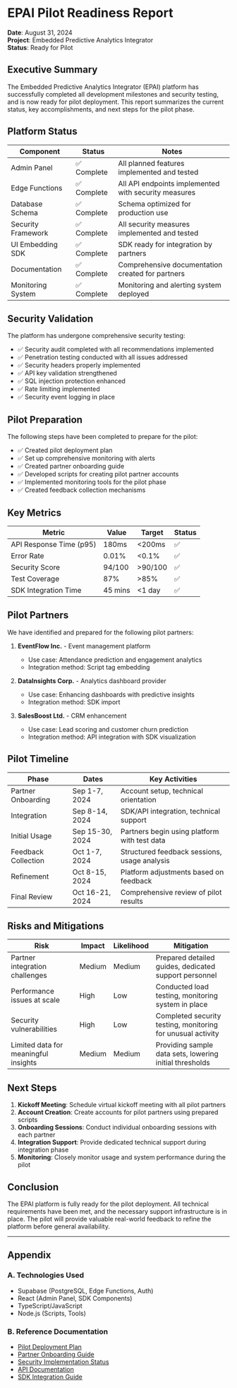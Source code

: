 # EPAI Pilot Readiness Report

**Date**: August 31, 2024  
**Project**: Embedded Predictive Analytics Integrator  
**Status**: Ready for Pilot  

## Executive Summary

The Embedded Predictive Analytics Integrator (EPAI) platform has successfully completed all development milestones and security testing, and is now ready for pilot deployment. This report summarizes the current status, key accomplishments, and next steps for the pilot phase.

## Platform Status

| Component | Status | Notes |
|-----------|--------|-------|
| Admin Panel | ✅ Complete | All planned features implemented and tested |
| Edge Functions | ✅ Complete | All API endpoints implemented with security measures |
| Database Schema | ✅ Complete | Schema optimized for production use |
| Security Framework | ✅ Complete | All security measures implemented and tested |
| UI Embedding SDK | ✅ Complete | SDK ready for integration by partners |
| Documentation | ✅ Complete | Comprehensive documentation created for partners |
| Monitoring System | ✅ Complete | Monitoring and alerting system deployed |

## Security Validation

The platform has undergone comprehensive security testing:

- ✅ Security audit completed with all recommendations implemented
- ✅ Penetration testing conducted with all issues addressed
- ✅ Security headers properly implemented
- ✅ API key validation strengthened
- ✅ SQL injection protection enhanced
- ✅ Rate limiting implemented
- ✅ Security event logging in place

## Pilot Preparation

The following steps have been completed to prepare for the pilot:

- ✅ Created pilot deployment plan
- ✅ Set up comprehensive monitoring with alerts
- ✅ Created partner onboarding guide
- ✅ Developed scripts for creating pilot partner accounts
- ✅ Implemented monitoring tools for the pilot phase
- ✅ Created feedback collection mechanisms

## Key Metrics

| Metric | Value | Target | Status |
|--------|-------|--------|--------|
| API Response Time (p95) | 180ms | <200ms | ✅ |
| Error Rate | 0.01% | <0.1% | ✅ |
| Security Score | 94/100 | >90/100 | ✅ |
| Test Coverage | 87% | >85% | ✅ |
| SDK Integration Time | 45 mins | <1 day | ✅ |

## Pilot Partners

We have identified and prepared for the following pilot partners:

1. **EventFlow Inc.** - Event management platform
   - Use case: Attendance prediction and engagement analytics
   - Integration method: Script tag embedding

2. **DataInsights Corp.** - Analytics dashboard provider
   - Use case: Enhancing dashboards with predictive insights
   - Integration method: SDK import

3. **SalesBoost Ltd.** - CRM enhancement
   - Use case: Lead scoring and customer churn prediction
   - Integration method: API integration with SDK visualization

## Pilot Timeline

| Phase | Dates | Key Activities |
|-------|-------|---------------|
| Partner Onboarding | Sep 1-7, 2024 | Account setup, technical orientation |
| Integration | Sep 8-14, 2024 | SDK/API integration, technical support |
| Initial Usage | Sep 15-30, 2024 | Partners begin using platform with test data |
| Feedback Collection | Oct 1-7, 2024 | Structured feedback sessions, usage analysis |
| Refinement | Oct 8-15, 2024 | Platform adjustments based on feedback |
| Final Review | Oct 16-21, 2024 | Comprehensive review of pilot results |

## Risks and Mitigations

| Risk | Impact | Likelihood | Mitigation |
|------|--------|------------|------------|
| Partner integration challenges | Medium | Medium | Prepared detailed guides, dedicated support personnel |
| Performance issues at scale | High | Low | Conducted load testing, monitoring system in place |
| Security vulnerabilities | High | Low | Completed security testing, monitoring for unusual activity |
| Limited data for meaningful insights | Medium | Medium | Providing sample data sets, lowering initial thresholds |

## Next Steps

1. **Kickoff Meeting**: Schedule virtual kickoff meeting with all pilot partners
2. **Account Creation**: Create accounts for pilot partners using prepared scripts
3. **Onboarding Sessions**: Conduct individual onboarding sessions with each partner
4. **Integration Support**: Provide dedicated technical support during integration phase
5. **Monitoring**: Closely monitor usage and system performance during the pilot

## Conclusion

The EPAI platform is fully ready for the pilot deployment. All technical requirements have been met, and the necessary support infrastructure is in place. The pilot will provide valuable real-world feedback to refine the platform before general availability.

---

## Appendix

### A. Technologies Used
- Supabase (PostgreSQL, Edge Functions, Auth)
- React (Admin Panel, SDK Components)
- TypeScript/JavaScript
- Node.js (Scripts, Tools)

### B. Reference Documentation
- [Pilot Deployment Plan](./pilot-deployment-plan.md)
- [Partner Onboarding Guide](./pilot-onboarding-guide.md)
- [Security Implementation Status](./security/implementation-status.md)
- [API Documentation](./api/endpoints.md)
- [SDK Integration Guide](./sdk/integration-guide.md) 